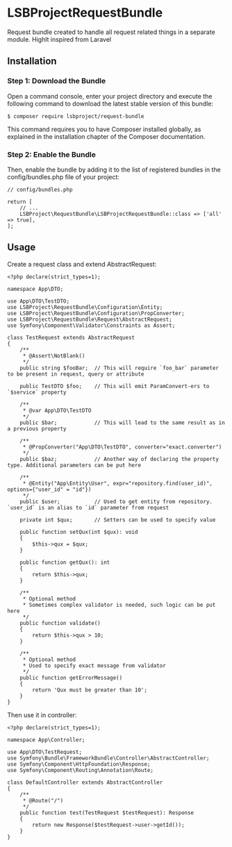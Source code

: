 # LSBProjectRequestBundle

Request bundle created to handle all request related things in a separate module. Highlt inspired from Laravel

## Installation

### Step 1: Download the Bundle

Open a command console, enter your project directory and execute the following command to download the latest stable version of this bundle:

```
$ composer require lsbproject/request-bundle
```

This command requires you to have Composer installed globally, as explained in the installation chapter of the Composer documentation.

### Step 2: Enable the Bundle
Then, enable the bundle by adding it to the list of registered bundles in the config/bundles.php file of your project:

```
// config/bundles.php

return [
    // ...
    LSBProject\RequestBundle\LSBProjectRequestBundle::class => ['all' => true],
];
```

## Usage

Create a request class and extend AbstractRequest:
```
<?php declare(strict_types=1);

namespace App\DTO;

use App\DTO\TestDTO;
use LSBProject\RequestBundle\Configuration\Entity;
use LSBProject\RequestBundle\Configuration\PropConverter;
use LSBProject\RequestBundle\Request\AbstractRequest;
use Symfony\Component\Validator\Constraints as Assert;

class TestRequest extends AbstractRequest
{
    /**
     * @Assert\NotBlank()
     */
    public string $fooBar;  // This will require `foo_bar` parameter to be present in request, query or attribute

    public TestDTO $foo;    // This will emit ParamConvert-ers to `$service` property

    /**
     * @var App\DTO\TestDTO
     */
    public $bar;            // This will lead to the same result as in a previous property

    /**
     * @PropConverter("App\DTO\TestDTO", converter="exact.converter")
     */
    public $baz;            // Another way of declaring the property type. Additional parameters can be put here

    /**
     * @Entity("App\Entity\User", expr="repository.find(user_id)", options={"user_id" = "id"})
     */
    public $user;           // Used to get entity from repository. `user_id` is an alias to `id` parameter from request

    private int $qux;       // Setters can be used to specify value

    public function setQux(int $qux): void
    {
        $this->qux = $qux;
    }

    public function getQux(): int
    {
        return $this->qux;
    }

    /**
     * Optional method
     * Sometimes complex validator is needed, such logic can be put here
     */
    public function validate()
    {
        return $this->qux > 10;
    }

    /**
     * Optional method
     * Used to specify exact message from validator
     */
    public function getErrorMessage()
    {
        return 'Qux must be greater than 10';
    }
}

```

Then use it in controller:
```
<?php declare(strict_types=1);

namespace App\Controller;

use App\DTO\TestRequest;
use Symfony\Bundle\FrameworkBundle\Controller\AbstractController;
use Symfony\Component\HttpFoundation\Response;
use Symfony\Component\Routing\Annotation\Route;

class DefaultController extends AbstractController
{
    /**
     * @Route("/")
     */
    public function test(TestRequest $testRequest): Response
    {
        return new Response($testRequest->user->getId());
    }
}

```
